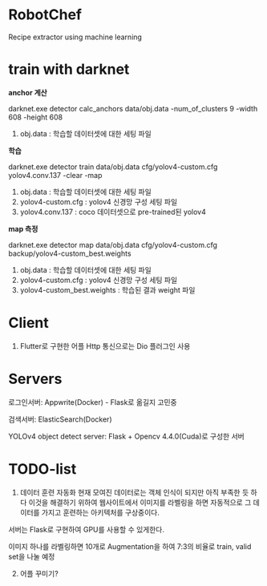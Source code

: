 # RobotChef
Recipe extractor using machine learning

# train with darknet
**anchor 계산**

darknet.exe detector calc_anchors data/obj.data -num_of_clusters 9 -width 608 -height 608

1. obj.data : 학습할 데이터셋에 대한 세팅 파일

**학습**

darknet.exe detector train data/obj.data cfg/yolov4-custom.cfg yolov4.conv.137 -clear -map

1. obj.data : 학습할 데이터셋에 대한 세팅 파일
2. yolov4-custom.cfg : yolov4 신경망 구성 세팅 파일
3. yolov4.conv.137 : coco 데이터셋으로 pre-trained된 yolov4

**map 측정**

darknet.exe detector map data/obj.data cfg/yolov4-custom.cfg backup/yolov4-custom_best.weights

1. obj.data : 학습할 데이터셋에 대한 세팅 파일
2. yolov4-custom.cfg : yolov4 신경망 구성 세팅 파일
3. yolov4-custom_best.weights : 학습된 결과 weight 파일

# Client
1. Flutter로 구현한 어플 Http 통신으로는 Dio 플러그인 사용

# Servers

로그인서버: Appwrite(Docker) - Flask로 옮길지 고민중

검색서버: ElasticSearch(Docker)

YOLOv4 object detect server: Flask + Opencv 4.4.0(Cuda)로 구성한 서버

# TODO-list
1. 데이터 훈련 자동화
현재 모여진 데이터로는 객체 인식이 되지만 아직 부족한 듯 하다 이것을 해결하기 위하여
웹사이트에서 이미지를 라벨링을 하면 자동적으로 그 데이터를 가지고 훈련하는 아키텍처를 구상중이다.

서버는 Flask로 구현하여 GPU를 사용할 수 있게한다.

이미지 하나를 라벨링하면 10개로 Augmentation을 하여 7:3의 비율로 train, valid set을 나눌 예정

2. 어플 꾸미기?
